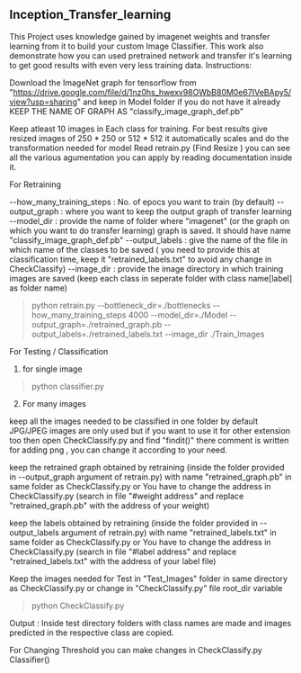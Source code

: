 ## Inception_Transfer_learning
This Project uses knowledge gained by imagenet weights and transfer learning from it to build your custom Image Classifier. This work also demonstrate how you can used pretrained network and transfer it's learning to get good results with even very less training data.
Instructions:

Download the ImageNet graph for tensorflow from "https://drive.google.com/file/d/1nz0hs_hwexv98OWbB80M0e67IVeBApy5/view?usp=sharing" and keep in Model folder if you do not have it already KEEP THE NAME OF GRAPH AS "classify_image_graph_def.pb"


Keep atleast 10 images in Each class for training. For best results give resized images of 250 * 250 or 512 * 512 
it automatically scales and do the transformation needed for model
Read retrain.py (Find Resize ) you can see all the various agumentation you can apply by reading documentation inside it.

For Retraining 

 --how_many_training_steps : No. of epocs you want to train (by default)
 --output_graph : where you want to keep the output graph of transfer learning
 --model_dir : provide the name of folder where "imagenet" (or the graph on which you want to do transfer learning)  graph is saved. It should have name "classify_image_graph_def.pb"
 --output_labels : give the name of the file in which name of the classes to be saved ( you need to provide this at classification time, keep it "retrained_labels.txt" to avoid any change in CheckClassify)
 --image_dir : provide the image directory in which training images are saved (keep each class in seperate folder with class name[label] as folder name)

> python retrain.py --bottleneck_dir=./bottlenecks --how_many_training_steps 4000 --model_dir=./Model --output_graph=./retrained_graph.pb --output_labels=./retrained_labels.txt --image_dir ./Train_Images

For Testing / Classification

1) for single image 
> python classifier.py <address of image>

2) For many images
 
 keep all the images needed to be classified in one folder
 by default JPG/JPEG images are only used but if you want to use it for other extension too then open CheckClassify.py and find "findit()" there comment is written for adding png , you can change 
 it according to your need.
 
 keep the retrained graph obtained by retraining (inside the folder provided in --output_graph argument of retrain.py) with name "retrained_graph.pb" in same folder as CheckClassify.py or You have
 to change the address in CheckClassify.py (search in file "#weight address" and replace "retrained_graph.pb" with the address of your weight)
 
 keep the labels obtained by retraining (inside the folder provided in --output_labels argument of retrain.py) with name "retrained_labels.txt" in same folder as CheckClassify.py or You have
 to change the address in CheckClassify.py (search in file "#label address" and replace "retrained_labels.txt" with the address of your label file)
 
 Keep the images needed for Test in "Test_Images" folder in same directory as CheckClassify.py or change in "CheckClassify.py" file root_dir variable
 
 > python CheckClassify.py
 
 Output : Inside test directory folders with class names are made and images predicted in the respective class are copied.
 
 For Changing Threshold you can make changes in CheckClassify.py Classifier() 
